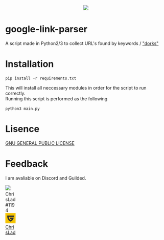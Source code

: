 <p align="center">
 <img src="https://www.google.com/images/branding/googlelogo/1x/googlelogo_color_272x92dp.png">
 </p>

# google-link-parser
A script made in Python2/3 to collect URL's found by keywords / ["dorks"](https://en.wikipedia.org/wiki/Google_hacking)

# Installation
```shell
pip install -r requirements.txt
```
This will install all neccessary modules in order for the script to run correctly.
<br>
Running this script is performed as the following
```shell
python3 main.py
```
# Lisence
<a href="LISENCE">GNU GENERAL PUBLIC LICENSE</a>

# Feedback
I am avaliable on Discord and Guilded.
<p style="width: 32px; height: 32px; float: top;">
<img src="https://cdn3.iconfinder.com/data/icons/popular-services-brands-vol-2/512/discord-32.png"> ChrisLad#1194</img> <br> <img style="width: 32px; height: 32px;" src="repo-assets/guilded-favicon.png"> <a href="https://www.guilded.gg/profile/x4o9pWXm"</a>ChrisLad</img>
